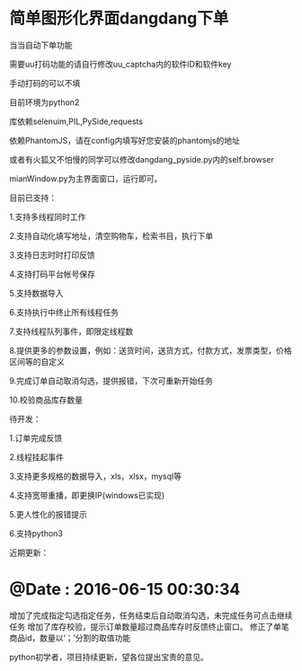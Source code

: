 # 简单图形化界面dangdang下单

当当自动下单功能

需要uu打码功能的请自行修改uu_captcha内的软件ID和软件key

手动打码的可以不填

目前环境为python2

库依赖selenuim,PIL,PySide,requests

依赖PhantomJS，请在config内填写好您安装的phantomjs的地址

或者有火狐又不怕慢的同学可以修改dangdang_pyside.py内的self.browser

mianWindow.py为主界面窗口，运行即可。

目前已支持：

1.支持多线程同时工作

2.支持自动化填写地址，清空购物车，检索书目，执行下单

3.支持日志时时打印反馈

4.支持打码平台帐号保存

5.支持数据导入

6.支持执行中终止所有线程任务

7.支持线程队列事件，即限定线程数

8.提供更多的参数设置，例如：送货时间，送货方式，付款方式，发票类型，价格区间等的自定义

9.完成订单自动取消勾选，提供报错，下次可重新开始任务

10.校验商品库存数量

待开发：

1.订单完成反馈

2.线程挂起事件

3.支持更多规格的数据导入，xls，xlsx，mysql等

4.支持宽带重播，即更换IP(windows已实现)

5.更人性化的报错提示

6.支持python3





近期更新：
# @Date    : 2016-06-15 00:30:34
增加了完成指定勾选指定任务，任务结束后自动取消勾选，未完成任务可点击继续任务
增加了库存校验，提示订单数量超过商品库存时反馈终止窗口。
修正了单笔商品id，数量以‘；’分割的取值功能

python初学者，项目持续更新，望各位提出宝贵的意见。

